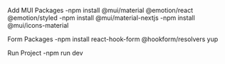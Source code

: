 Add MUI Packages
-npm install @mui/material @emotion/react @emotion/styled
-npm install @mui/material-nextjs
-npm install @mui/icons-material

Form Packages
-npm install react-hook-form @hookform/resolvers yup

Run Project
-npm run dev